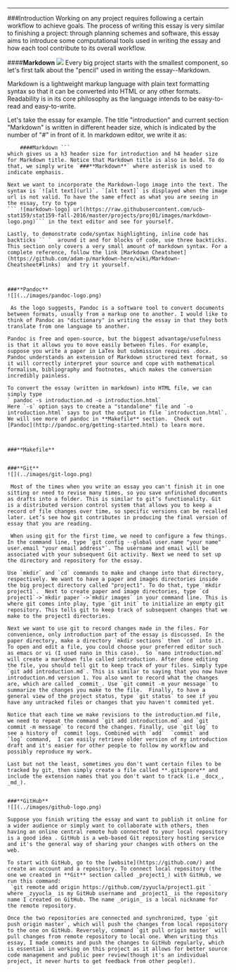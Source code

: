 

<hr>
  
###Introduction
   Working on any project requires following a certain workflow to achieve goals. The process of writing this essay is very similar to finishing a project: through planning schemes and software, this essay aims to introduce some computational tools used in writing the essay and how each tool contribute to its overall workflow.
	 
####**Markdown**
![](../images/markdown-logo.png)
 Every big project starts with the smallest component, so let's first talk about the "pencil" used in writing the essay--Markdown.
	  
   Markdown is a lightweight markup language with plain text formatting syntax so that it can be converted into HTML or any other formats. Readability is in its core philosophy as the language intends to be easy-to-read and easy-to-write. 

Let's take the essay for example. The title "introduction" and current section "Markdown" is written in different header size, which is indicated by the number of "#" in front of it. In markdown editor, we write it as:
 ``` ###Introduction
     ####Markdown ```
which gives us a h3 header size for introduction and h4 header size for Markdown title. Notice that Markdown title is also in bold. To do that, we simply write `###**Markdown**` where asterisk is used to indicate emphasis.

Next we want to incorporate the Markdown-logo image into the text. The syntax is `![alt text](url)`. `[alt text]` is displayed when the image url is not valid. To have the same effect as what you are seeing in the essay, try to type 
``` ![markdown-logo] url(https://raw.githubusercontent.com/ucb-stat159/stat159-fall-2016/master/projects/proj01/images/markdown-logo.png)``` in the text editor and see for yourself.

Lastly, to demonstrate code/syntax highlighting, inline code has backticks `` `  around it and for blocks of code, use three backticks.  This section only covers a very small amount of markdown syntax. For a complete reference, follow the link [Markdown Cheatsheet](https://github.com/adam-p/markdown-here/wiki/Markdown-Cheatsheet#links)  and try it yourself.     



###**Pandoc**
![](../images/pandoc-logo.png)
   
  As the logo suggests, Pandoc is a software tool to convert documents between formats, usually from a markup one to another. I would like to think of Pandoc as "dictionary" in writing the essay in that they both translate from one language to another.  

Pandoc is free and open-source, but the biggest advantage/usefulness is that it allows you to move easily between files. For example, suppose you write a paper in LaTex but submission requires .docx. Pandoc understands an extension of Markdown structured text format, so it will correctly interpret your source and cope with mathematical formalism, bibliography and footnotes, which makes the conversion incredibly painless.

To convert the essay (written in markdown) into HTML file, we can simply type 
 ` pandoc -s introduction.md -o introduction.html`
 Here `-s` option says to create a "standalone" file and `-o introduction.html` says to put the output in file `introduction.html`. We will see more of pandoc in **Makefile** section.  Check out [Pandoc](http://pandoc.org/getting-started.html) to learn more.



###**Makefile**
  

###**Git**
![](../images/git-logo.png)
  
  Most of the times when you write an essay you can't finish it in one sitting or need to revise many times, so you save unfinished documents as drafts into a folder. This is similar to git’s functionality. Git is a distributed version control system that allows you to keep a record of file changes over time, so specific versions can be recalled later. Let’s see how git contributes in producing the final version of essay that you are reading. 
    
  When using git for the first time, we need to configure a few things. In the command line, type `git config --global user.name "your name"  user.email "your email address"`. The username and email will be associated with your subsequent Git activity. Next we need to set up the directory and repository for the essay.  
    
Use `mkdir` and `cd` commands to make and change into that directory, respectively. We want to have a paper and images directories inside the big project directory called "project1". To do that, type `mkdir project1`.  Next to create paper and image directories, type `cd project1`->`mkdir paper`->`mkdir images` in your command line. This is where git comes into play, type `git init` to initialize an empty git repository. This tells git to keep track of subsequent changes that we make to the project1 directories. 

Next we want to use git to record changes made in the files. For convenience, only introduction part of the essay is discussed. In the paper directory, make a directory `mkdir sections` then `cd` into it. To open and edit a file, you could choose your preferred editor such as emacs or vi (I used nano in this case).  So `nano introduction.md` will create a markdown file called introduction. After done editing the file, you should tell git to keep track of your files. Simply type `git add introduction.md`. This is similar to saying that you now have introduction.md version 1. You also want to record what the changes are, which are called _commit_. Use `git commit -m your message` to summarize the changes you make to the file.  Finally, to have a general view of the project status, type `git status` to see if you have any untracked files or changes that you haven't commited yet.

Notice that each time we make revisions to the introduction.md file, we need to repeat the command `git add introduction.md` and `git commit -m message` to record the changes. Finally, use `git log` to see a history of  commit logs. Combined with `add`  `commit` and  `log` command,  I can easily retrieve older version of my introduction draft and it's easier for other people to follow my workflow and possibly reproduce my work. 

 Last but not the least, sometimes you don't want certain files to be tracked by git, then simply create a file called **.gitignore** and include the extension names that you don't want to track (i.e _docx_, _md_).


###**GitHub**
![](../images/github-logo.png)

Suppose you finish writing the essay and want to publish it online for a wider audience or simply want to collaborate with others, then having an online central remote hub connected to your local repository is a good idea . GitHub is a web-based Git repository hosting service and it's the general way of sharing your changes with others on the web. 

To start with GitHub, go to the [website](https://github.com/) and create an account and a repository. To connect local repository (the one we created in **Git** section called _project1_) with GitHub, we run this command:
  `git remote add origin https://github.com/zyyucla/project1.git ` 
where _zyyucla_ is my GitHub username and _project1_ is the repository name I created on GitHub. The name _origin_ is a local nickname for the remote repository. 

Once the two repositories are connected and synchronized, type `git push origin master`, which will push the changes from local repository to the one on GitHub. Reversely, command `git pull origin master` will pull changes from remote repository to local one. When writing this essay, I made commits and push the changes to GitHub regularly, which is essential in working on this project as it allows for better source code management and public peer review(though it's an individual project, it never hurts to get feedback from other people!). 

